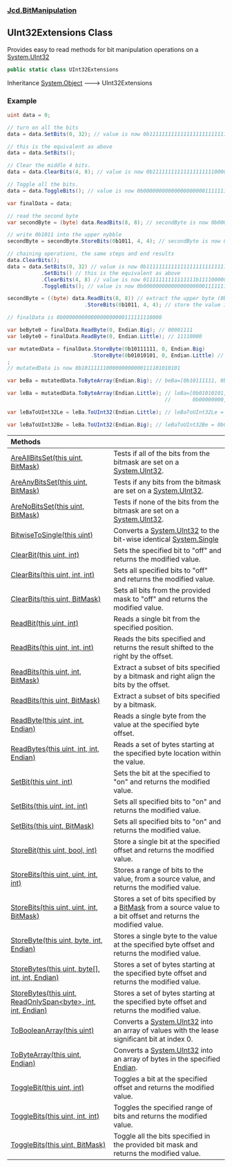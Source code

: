 ### [Jcd.BitManipulation](Jcd.BitManipulation.md 'Jcd.BitManipulation')

## UInt32Extensions Class

Provides easy to read methods for bit manipulation operations on a [System.UInt32](https://docs.microsoft.com/en-us/dotnet/api/System.UInt32 'System.UInt32')

```csharp
public static class UInt32Extensions
```

Inheritance [System.Object](https://docs.microsoft.com/en-us/dotnet/api/System.Object 'System.Object') &#129106; UInt32Extensions

### Example

```csharp
uint data = 0;

// turn on all the bits
data = data.SetBits(0, 32); // value is now 0b11111111111111111111111111111111

// this is the equivalent as above
data = data.SetBits();

// Clear the middle 4 bits.
data = data.ClearBits(4, 8); // value is now 0b11111111111111111111000000001111

// Toggle all the bits.
data = data.ToggleBits(); // value is now 0b00000000000000000000111111110000

var finalData = data;

// read the second byte
var secondByte = (byte) data.ReadBits(8, 8); // secondByte is now 0b00001111

// write 0b1011 into the upper nybble
secondByte = secondByte.StoreBits(0b1011, 4, 4); // secondByte is now 0b10111111

// chaining operations, the same steps and end results
data.ClearBits();
data = data.SetBits(0, 32) // value is now 0b11111111111111111111111111111111
           .SetBits() // this is the equivalent as above
           .ClearBits(4, 8) // value is now 01111111111111111b1111000000001111
           .ToggleBits(); // value is now 0b00000000000000000000111111110000

secondByte = ((byte) data.ReadBits(8, 8)) // extract the upper byte (0b00001111)
                         .StoreBits(0b1011, 4, 4); // store the value in the upper 4 bits, now upperByte is now 0b10111111

// finalData is 0b00000000000000000000111111110000

var beByte0 = finalData.ReadByte(0, Endian.Big); // 00001111
var leByte0 = finalData.ReadByte(0, Endian.Little); // 11110000

var mutatedData = finalData.StoreByte(0b10111111, 0, Endian.Big)
                           .StoreByte(0b01010101, 0, Endian.Little) // lower byte is now 0b01010101
;
// mutatedData is now 0b10111111000000000000111101010101

var beBa = mutatedData.ToByteArray(Endian.Big); // beBa=[0b10111111, 0b00000000, 0b00001111, 0b01010101]

var leBa = mutatedData.ToByteArray(Endian.Little); // leBa=[0b01010101, 0b00001111,
                                                   //       0b00000000, 0b10111111]

var leBaToUInt32Le = leBa.ToUInt32(Endian.Little); // leBaToUInt32Le = 0b10111111000000000000111101010101

var leBaToUInt32Be = leBa.ToUInt32(Endian.Big); // leBaToUInt32Be = 0b01010101000011110000000010111111
```

| Methods | |
| :--- | :--- |
| [AreAllBitsSet(this uint, BitMask)](Jcd.BitManipulation.UInt32Extensions.AreAllBitsSet(thisuint,Jcd.BitManipulation.BitMask).md 'Jcd.BitManipulation.UInt32Extensions.AreAllBitsSet(this uint, Jcd.BitManipulation.BitMask)') | Tests if all of the bits from the bitmask are set on a [System.UInt32](https://docs.microsoft.com/en-us/dotnet/api/System.UInt32 'System.UInt32'). |
| [AreAnyBitsSet(this uint, BitMask)](Jcd.BitManipulation.UInt32Extensions.AreAnyBitsSet(thisuint,Jcd.BitManipulation.BitMask).md 'Jcd.BitManipulation.UInt32Extensions.AreAnyBitsSet(this uint, Jcd.BitManipulation.BitMask)') | Tests if any bits from the bitmask are set on a [System.UInt32](https://docs.microsoft.com/en-us/dotnet/api/System.UInt32 'System.UInt32'). |
| [AreNoBitsSet(this uint, BitMask)](Jcd.BitManipulation.UInt32Extensions.AreNoBitsSet(thisuint,Jcd.BitManipulation.BitMask).md 'Jcd.BitManipulation.UInt32Extensions.AreNoBitsSet(this uint, Jcd.BitManipulation.BitMask)') | Tests if none of the bits from the bitmask are set on a [System.UInt32](https://docs.microsoft.com/en-us/dotnet/api/System.UInt32 'System.UInt32'). |
| [BitwiseToSingle(this uint)](Jcd.BitManipulation.UInt32Extensions.BitwiseToSingle(thisuint).md 'Jcd.BitManipulation.UInt32Extensions.BitwiseToSingle(this uint)') | Converts a [System.UInt32](https://docs.microsoft.com/en-us/dotnet/api/System.UInt32 'System.UInt32') to the bit-wise identical [System.Single](https://docs.microsoft.com/en-us/dotnet/api/System.Single 'System.Single') |
| [ClearBit(this uint, int)](Jcd.BitManipulation.UInt32Extensions.ClearBit(thisuint,int).md 'Jcd.BitManipulation.UInt32Extensions.ClearBit(this uint, int)') | Sets the specified bit to "off" and returns the modified value. |
| [ClearBits(this uint, int, int)](Jcd.BitManipulation.UInt32Extensions.ClearBits(thisuint,int,int).md 'Jcd.BitManipulation.UInt32Extensions.ClearBits(this uint, int, int)') | Sets all specified bits to "off" and returns the modified value. |
| [ClearBits(this uint, BitMask)](Jcd.BitManipulation.UInt32Extensions.ClearBits(thisuint,Jcd.BitManipulation.BitMask).md 'Jcd.BitManipulation.UInt32Extensions.ClearBits(this uint, Jcd.BitManipulation.BitMask)') | Sets all bits from the provided mask to "off" and returns the modified value. |
| [ReadBit(this uint, int)](Jcd.BitManipulation.UInt32Extensions.ReadBit(thisuint,int).md 'Jcd.BitManipulation.UInt32Extensions.ReadBit(this uint, int)') | Reads a single bit from the specified position. |
| [ReadBits(this uint, int, int)](Jcd.BitManipulation.UInt32Extensions.ReadBits(thisuint,int,int).md 'Jcd.BitManipulation.UInt32Extensions.ReadBits(this uint, int, int)') | Reads the bits specified and returns the result shifted to the right by the offset. |
| [ReadBits(this uint, int, BitMask)](Jcd.BitManipulation.UInt32Extensions.ReadBits(thisuint,int,Jcd.BitManipulation.BitMask).md 'Jcd.BitManipulation.UInt32Extensions.ReadBits(this uint, int, Jcd.BitManipulation.BitMask)') | Extract a subset of bits specified by a bitmask and right align the bits by the offset. |
| [ReadBits(this uint, BitMask)](Jcd.BitManipulation.UInt32Extensions.ReadBits(thisuint,Jcd.BitManipulation.BitMask).md 'Jcd.BitManipulation.UInt32Extensions.ReadBits(this uint, Jcd.BitManipulation.BitMask)') | Extract a subset of bits specified by a bitmask. |
| [ReadByte(this uint, int, Endian)](Jcd.BitManipulation.UInt32Extensions.ReadByte(thisuint,int,Jcd.BitManipulation.Endian).md 'Jcd.BitManipulation.UInt32Extensions.ReadByte(this uint, int, Jcd.BitManipulation.Endian)') | Reads a single byte from the value at the specified byte offset. |
| [ReadBytes(this uint, int, int, Endian)](Jcd.BitManipulation.UInt32Extensions.ReadBytes(thisuint,int,int,Jcd.BitManipulation.Endian).md 'Jcd.BitManipulation.UInt32Extensions.ReadBytes(this uint, int, int, Jcd.BitManipulation.Endian)') | Reads a set of bytes starting at the specified byte location within the value. |
| [SetBit(this uint, int)](Jcd.BitManipulation.UInt32Extensions.SetBit(thisuint,int).md 'Jcd.BitManipulation.UInt32Extensions.SetBit(this uint, int)') | Sets the bit at the specified to "on" and returns the modified value. |
| [SetBits(this uint, int, int)](Jcd.BitManipulation.UInt32Extensions.SetBits(thisuint,int,int).md 'Jcd.BitManipulation.UInt32Extensions.SetBits(this uint, int, int)') | Sets all specified bits to "on" and returns the modified value. |
| [SetBits(this uint, BitMask)](Jcd.BitManipulation.UInt32Extensions.SetBits(thisuint,Jcd.BitManipulation.BitMask).md 'Jcd.BitManipulation.UInt32Extensions.SetBits(this uint, Jcd.BitManipulation.BitMask)') | Sets all specified bits to "on" and returns the modified value. |
| [StoreBit(this uint, bool, int)](Jcd.BitManipulation.UInt32Extensions.StoreBit(thisuint,bool,int).md 'Jcd.BitManipulation.UInt32Extensions.StoreBit(this uint, bool, int)') | Store a single bit at the specified offset and returns the modified value. |
| [StoreBits(this uint, uint, int, int)](Jcd.BitManipulation.UInt32Extensions.StoreBits(thisuint,uint,int,int).md 'Jcd.BitManipulation.UInt32Extensions.StoreBits(this uint, uint, int, int)') | Stores a range of bits to the value, from a source value, and returns the modified value. |
| [StoreBits(this uint, uint, int, BitMask)](Jcd.BitManipulation.UInt32Extensions.StoreBits(thisuint,uint,int,Jcd.BitManipulation.BitMask).md 'Jcd.BitManipulation.UInt32Extensions.StoreBits(this uint, uint, int, Jcd.BitManipulation.BitMask)') | Stores a set of bits specified by a [BitMask](Jcd.BitManipulation.BitMask.md 'Jcd.BitManipulation.BitMask') from a source value to a bit offset and returns the modified value. |
| [StoreByte(this uint, byte, int, Endian)](Jcd.BitManipulation.UInt32Extensions.StoreByte(thisuint,byte,int,Jcd.BitManipulation.Endian).md 'Jcd.BitManipulation.UInt32Extensions.StoreByte(this uint, byte, int, Jcd.BitManipulation.Endian)') | Stores a single byte to the value at the specified byte offset and returns the modified value. |
| [StoreBytes(this uint, byte[], int, int, Endian)](Jcd.BitManipulation.UInt32Extensions.StoreBytes(thisuint,byte[],int,int,Jcd.BitManipulation.Endian).md 'Jcd.BitManipulation.UInt32Extensions.StoreBytes(this uint, byte[], int, int, Jcd.BitManipulation.Endian)') | Stores a set of bytes starting at the specified byte offset and returns the modified value. |
| [StoreBytes(this uint, ReadOnlySpan&lt;byte&gt;, int, int, Endian)](Jcd.BitManipulation.UInt32Extensions.StoreBytes(thisuint,System.ReadOnlySpan_byte_,int,int,Jcd.BitManipulation.Endian).md 'Jcd.BitManipulation.UInt32Extensions.StoreBytes(this uint, System.ReadOnlySpan<byte>, int, int, Jcd.BitManipulation.Endian)') | Stores a set of bytes starting at the specified byte offset and returns the modified value. |
| [ToBooleanArray(this uint)](Jcd.BitManipulation.UInt32Extensions.ToBooleanArray(thisuint).md 'Jcd.BitManipulation.UInt32Extensions.ToBooleanArray(this uint)') | Converts a [System.UInt32](https://docs.microsoft.com/en-us/dotnet/api/System.UInt32 'System.UInt32') into an array of  values with the lease significant bit at index 0. |
| [ToByteArray(this uint, Endian)](Jcd.BitManipulation.UInt32Extensions.ToByteArray(thisuint,Jcd.BitManipulation.Endian).md 'Jcd.BitManipulation.UInt32Extensions.ToByteArray(this uint, Jcd.BitManipulation.Endian)') | Converts a [System.UInt32](https://docs.microsoft.com/en-us/dotnet/api/System.UInt32 'System.UInt32') into an array of bytes in the specified [Endian](Jcd.BitManipulation.Endian.md 'Jcd.BitManipulation.Endian'). |
| [ToggleBit(this uint, int)](Jcd.BitManipulation.UInt32Extensions.ToggleBit(thisuint,int).md 'Jcd.BitManipulation.UInt32Extensions.ToggleBit(this uint, int)') | Toggles a bit at the specified offset and returns the modified value. |
| [ToggleBits(this uint, int, int)](Jcd.BitManipulation.UInt32Extensions.ToggleBits(thisuint,int,int).md 'Jcd.BitManipulation.UInt32Extensions.ToggleBits(this uint, int, int)') | Toggles the specified range of bits and returns the modified value. |
| [ToggleBits(this uint, BitMask)](Jcd.BitManipulation.UInt32Extensions.ToggleBits(thisuint,Jcd.BitManipulation.BitMask).md 'Jcd.BitManipulation.UInt32Extensions.ToggleBits(this uint, Jcd.BitManipulation.BitMask)') | Toggle all the bits specified in the provided bit mask and returns the modified value. |
